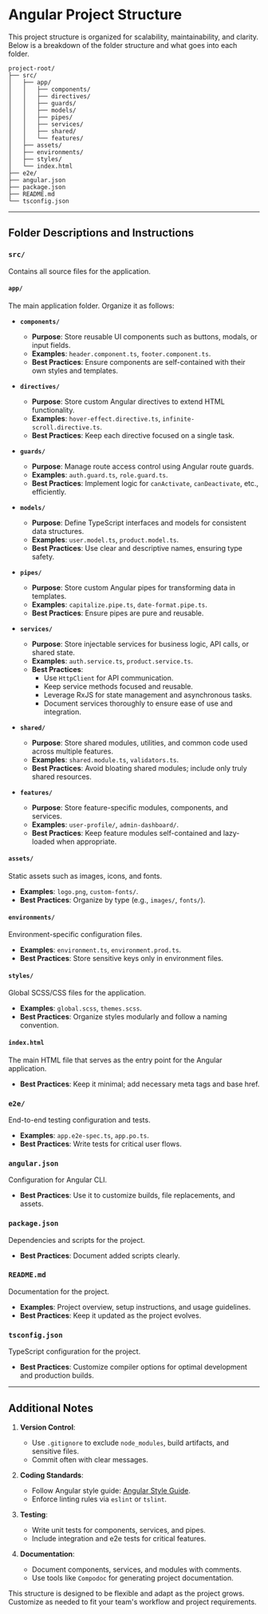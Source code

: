 # Angular Project Structure

This project structure is organized for scalability, maintainability, and clarity. Below is a breakdown of the folder structure and what goes into each folder.

```plaintext
project-root/
├── src/
│   ├── app/
│   │   ├── components/
│   │   ├── directives/
│   │   ├── guards/
│   │   ├── models/
│   │   ├── pipes/
│   │   ├── services/
│   │   ├── shared/
│   │   └── features/
│   ├── assets/
│   ├── environments/
│   ├── styles/
│   └── index.html
├── e2e/
├── angular.json
├── package.json
├── README.md
└── tsconfig.json
```

---

## Folder Descriptions and Instructions

### `src/`
Contains all source files for the application.

#### `app/`
The main application folder. Organize it as follows:

- **`components/`**
  - **Purpose**: Store reusable UI components such as buttons, modals, or input fields.
  - **Examples**: `header.component.ts`, `footer.component.ts`.
  - **Best Practices**: Ensure components are self-contained with their own styles and templates.

- **`directives/`**
  - **Purpose**: Store custom Angular directives to extend HTML functionality.
  - **Examples**: `hover-effect.directive.ts`, `infinite-scroll.directive.ts`.
  - **Best Practices**: Keep each directive focused on a single task.

- **`guards/`**
  - **Purpose**: Manage route access control using Angular route guards.
  - **Examples**: `auth.guard.ts`, `role.guard.ts`.
  - **Best Practices**: Implement logic for `canActivate`, `canDeactivate`, etc., efficiently.

- **`models/`**
  - **Purpose**: Define TypeScript interfaces and models for consistent data structures.
  - **Examples**: `user.model.ts`, `product.model.ts`.
  - **Best Practices**: Use clear and descriptive names, ensuring type safety.

- **`pipes/`**
  - **Purpose**: Store custom Angular pipes for transforming data in templates.
  - **Examples**: `capitalize.pipe.ts`, `date-format.pipe.ts`.
  - **Best Practices**: Ensure pipes are pure and reusable.

- **`services/`**
  - **Purpose**: Store injectable services for business logic, API calls, or shared state.
  - **Examples**: `auth.service.ts`, `product.service.ts`.
  - **Best Practices**: 
    - Use `HttpClient` for API communication.
    - Keep service methods focused and reusable.
    - Leverage RxJS for state management and asynchronous tasks.
    - Document services thoroughly to ensure ease of use and integration.

- **`shared/`**
  - **Purpose**: Store shared modules, utilities, and common code used across multiple features.
  - **Examples**: `shared.module.ts`, `validators.ts`.
  - **Best Practices**: Avoid bloating shared modules; include only truly shared resources.

- **`features/`**
  - **Purpose**: Store feature-specific modules, components, and services.
  - **Examples**: `user-profile/`, `admin-dashboard/`.
  - **Best Practices**: Keep feature modules self-contained and lazy-loaded when appropriate.

#### `assets/`
Static assets such as images, icons, and fonts.
- **Examples**: `logo.png`, `custom-fonts/`.
- **Best Practices**: Organize by type (e.g., `images/`, `fonts/`).

#### `environments/`
Environment-specific configuration files.
- **Examples**: `environment.ts`, `environment.prod.ts`.
- **Best Practices**: Store sensitive keys only in environment files.

#### `styles/`
Global SCSS/CSS files for the application.
- **Examples**: `global.scss`, `themes.scss`.
- **Best Practices**: Organize styles modularly and follow a naming convention.

#### `index.html`
The main HTML file that serves as the entry point for the Angular application.
- **Best Practices**: Keep it minimal; add necessary meta tags and base href.

### `e2e/`
End-to-end testing configuration and tests.
- **Examples**: `app.e2e-spec.ts`, `app.po.ts`.
- **Best Practices**: Write tests for critical user flows.

### `angular.json`
Configuration for Angular CLI.
- **Best Practices**: Use it to customize builds, file replacements, and assets.

### `package.json`
Dependencies and scripts for the project.
- **Best Practices**: Document added scripts clearly.

### `README.md`
Documentation for the project.
- **Examples**: Project overview, setup instructions, and usage guidelines.
- **Best Practices**: Keep it updated as the project evolves.

### `tsconfig.json`
TypeScript configuration for the project.
- **Best Practices**: Customize compiler options for optimal development and production builds.

---

## Additional Notes

1. **Version Control**:
   - Use `.gitignore` to exclude `node_modules`, build artifacts, and sensitive files.
   - Commit often with clear messages.

2. **Coding Standards**:
   - Follow Angular style guide: [Angular Style Guide](https://angular.io/guide/styleguide).
   - Enforce linting rules via `eslint` or `tslint`.

3. **Testing**:
   - Write unit tests for components, services, and pipes.
   - Include integration and e2e tests for critical features.

4. **Documentation**:
   - Document components, services, and modules with comments.
   - Use tools like `Compodoc` for generating project documentation.

This structure is designed to be flexible and adapt as the project grows. Customize as needed to fit your team's workflow and project requirements.
